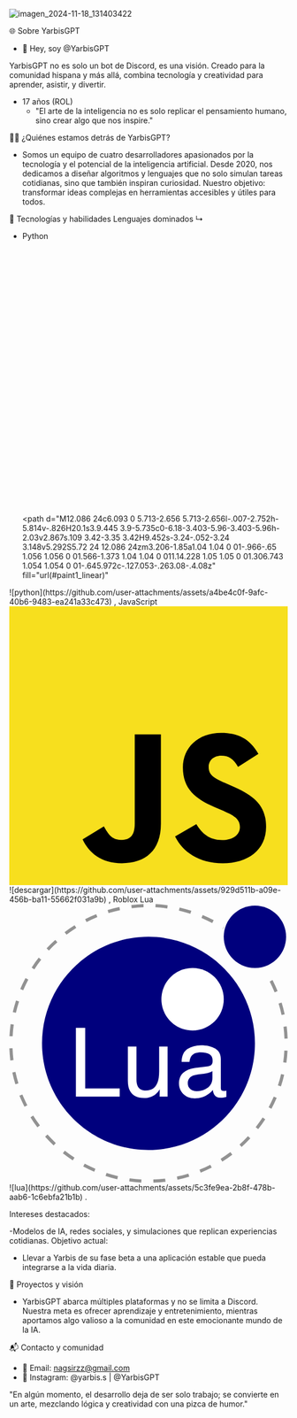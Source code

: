 ![imagen_2024-11-18_131403422](https://github.com/user-attachments/assets/7fe192a9-c685-4c26-9880-20a66b876e30)

🌐 Sobre YarbisGPT
- 👋 Hey, soy @YarbisGPT

YarbisGPT no es solo un bot de Discord, es una visión. Creado para la comunidad hispana y más allá,
combina tecnología y creatividad para aprender, asistir, y divertir. 
- 17 años (ROL)
   - "El arte de la inteligencia no es solo replicar el pensamiento humano,                                        
  sino crear algo que nos inspire."
  
👨‍💻 ¿Quiénes estamos detrás de YarbisGPT?
- Somos un equipo de cuatro desarrolladores apasionados por la tecnología y
 el potencial de la inteligencia artificial.
 Desde 2020, nos dedicamos a diseñar algoritmos y lenguajes que no solo simulan tareas cotidianas,
 sino que también inspiran curiosidad.
 Nuestro objetivo: transformar ideas complejas en herramientas accesibles y útiles para todos.

🚀 Tecnologías y habilidades
Lenguajes dominados
↳
- Python <svg viewBox="0 0 24 24" xmlns="http://www.w3.org/2000/svg">
  <path
    d="M11.914 0C5.82 0 6.2 2.656 6.2 2.656l.007 2.752h5.814v.826H3.9S0 5.789 0 11.969c0 6.18 3.403 5.96 3.403 5.96h2.03v-2.867s-.109-3.42 3.35-3.42h5.766s3.24.052 3.24-3.148V3.202S18.28 0 11.913 0zM8.708 1.85a1.04 1.04 0 01.966.65 1.055 1.055 0 01-.566 1.374 1.04 1.04 0 01-1.14-.228 1.05 1.05 0 01-.227-1.147 1.05 1.05 0 01.967-.649z"
    fill="url(#paint0_linear)"
  ></path>
  <path
    d="M12.086 24c6.093 0 5.713-2.656 5.713-2.656l-.007-2.752h-5.814v-.826H20.1s3.9.445 3.9-5.735c0-6.18-3.403-5.96-3.403-5.96h-2.03v2.867s.109 3.42-3.35 3.42H9.452s-3.24-.052-3.24 3.148v5.292S5.72 24 12.086 24zm3.206-1.85a1.04 1.04 0 01-.966-.65 1.056 1.056 0 01.566-1.373 1.04 1.04 0 011.14.228 1.05 1.05 0 01.306.743 1.054 1.054 0 01-.645.972c-.127.053-.263.08-.4.08z"
    fill="url(#paint1_linear)"
  ></path>
  <defs>
    <linearGradient
      id="paint0_linear"
      x1="2.306"
      y1="2.159"
      x2="14.261"
      y2="13.933"
      gradientUnits="userSpaceOnUse"
    >
      <stop stop-color="#387EB8"></stop>
      <stop offset="1" stop-color="#366994"></stop>
    </linearGradient>
    <linearGradient
      id="paint1_linear"
      x1="9.607"
      y1="9.759"
      x2="22.442"
      y2="21.83"
      gradientUnits="userSpaceOnUse"
    >
      <stop stop-color="#FFE052"></stop>
      <stop offset="1" stop-color="#FFC331"></stop>
    </linearGradient>
  </defs>
</svg>
![python](https://github.com/user-attachments/assets/a4be4c0f-9afc-40b6-9483-ea241a33c473)
 , JavaScript  <svg xmlns='http://www.w3.org/2000/svg' viewBox='0 0 630 630'><rect width='630' height='630' fill='#f7df1e' /><path d='m423.2 492.19c12.69 20.72 29.2 35.95 58.4 35.95 24.53 0 40.2-12.26 40.2-29.2 0-20.3-16.1-27.49-43.1-39.3l-14.8-6.35c-42.72-18.2-71.1-41-71.1-89.2 0-44.4 33.83-78.2 86.7-78.2 37.64 0 64.7 13.1 84.2 47.4l-46.1 29.6c-10.15-18.2-21.1-25.37-38.1-25.37-17.34 0-28.33 11-28.33 25.37 0 17.76 11 24.95 36.4 35.95l14.8 6.34c50.3 21.57 78.7 43.56 78.7 93 0 53.3-41.87 82.5-98.1 82.5-54.98 0-90.5-26.2-107.88-60.54zm-209.13 5.13c9.3 16.5 17.76 30.45 38.1 30.45 19.45 0 31.72-7.61 31.72-37.2v-201.3h59.2v202.1c0 61.3-35.94 89.2-88.4 89.2-47.4 0-74.85-24.53-88.81-54.075z'/></svg>![descargar](https://github.com/user-attachments/assets/929d511b-a09e-456b-ba11-55662f031a9b)
, Roblox Lua <?xml version="1.0" encoding="UTF-8" standalone="no"?>
<!-- Uploaded to: SVG Repo, www.svgrepo.com, Generator: SVG Repo Mixer Tools -->
<svg width="800px" height="800px" viewBox="0 0 256 256" version="1.1" xmlns="http://www.w3.org/2000/svg" xmlns:xlink="http://www.w3.org/1999/xlink" preserveAspectRatio="xMidYMid">
	<g>
		<path d="M225.84958,128.023789 C225.84958,73.9999493 182.004106,30.1547455 127.980536,30.1547455 C73.9569673,30.1547455 30.1114931,73.9999493 30.1114931,128.023789 C30.1114931,182.047358 73.9569673,225.892832 127.980536,225.892832 C182.004106,225.892832 225.84958,182.047358 225.84958,128.023789" fill="#00007D">

</path>
		<path d="M197.194881,87.4746864 C197.194881,71.6516156 184.35271,58.8094446 168.529639,58.8094446 C152.706568,58.8094446 139.864397,71.6516156 139.864397,87.4746864 C139.864397,103.297757 152.706568,116.139928 168.529639,116.139928 C184.35271,116.139928 197.194881,103.297757 197.194881,87.4746864" fill="#FFFFFF">

</path>
		<path d="M254.515092,30.1544752 C254.515092,14.3314044 241.672921,1.48923337 225.84985,1.48923337 C210.026779,1.48923337 197.184608,14.3314044 197.184608,30.1544752 C197.184608,45.9775459 210.026779,58.819717 225.84985,58.819717 C241.672921,58.819717 254.515092,45.9775459 254.515092,30.1544752" fill="#00007D">

</path>
		<path d="M61.2496895,113.756182 L69.8085238,113.756182 L69.8085238,169.409554 L101.506027,169.409554 L101.506027,176.936008 L61.2496895,176.936008 L61.2496895,113.756182" fill="#FFFFFF">

</path>
		<path d="M116.946044,130.87385 L116.946044,161.45301 C116.946044,163.804317 117.309094,165.725804 118.035464,167.216118 C119.375476,169.968591 121.874653,171.345098 125.533263,171.345098 C130.782209,171.345098 134.356748,168.936482 136.255797,164.119518 C137.288718,161.538974 137.805314,157.998226 137.805314,153.496194 L137.805314,130.87385 L145.546948,130.87385 L145.546948,176.936008 L138.235404,176.936008 L138.321639,170.14079 C137.335755,171.889808 136.111442,173.366336 134.648431,174.570644 C131.750522,176.979261 128.233833,178.183569 124.098365,178.183569 C117.655113,178.183569 113.266348,175.989863 110.931531,171.60299 C109.665588,169.252494 109.032482,166.112642 109.032482,162.183975 L109.032482,130.87385 L116.946044,130.87385" fill="#FFFFFF">

</path>
		<path d="M182.879426,149.059582 C184.656828,148.831426 185.847079,148.086674 186.449098,146.827489 C186.792414,146.136532 186.964612,145.14389 186.964612,143.848211 C186.964612,141.200625 186.027117,139.279409 184.152938,138.084562 C182.278488,136.890256 179.595759,136.292832 176.105563,136.292832 C172.070657,136.292832 169.208701,137.387928 167.520507,139.57758 C166.576253,140.788646 165.961529,142.589567 165.675252,144.980612 L158.449943,144.980612 C158.592946,139.287248 160.433064,135.326682 163.969757,133.097833 C167.50645,130.869525 171.608938,129.755506 176.27695,129.755506 C181.689174,129.755506 186.085508,130.787886 189.46514,132.852106 C192.815848,134.916596 194.491067,138.128084 194.491067,142.486843 L194.491067,169.024608 C194.491067,169.82748 194.655696,170.472752 194.985766,170.959341 C195.315024,171.44593 196.010577,171.688955 197.071611,171.688955 C197.415738,171.688955 197.802847,171.667599 198.232938,171.624617 C198.663029,171.581635 199.121233,171.517567 199.609174,171.431603 L199.609174,177.151189 C198.404866,177.495316 197.487105,177.710496 196.856701,177.79619 C196.225757,177.882154 195.365305,177.925407 194.276156,177.925407 C191.609647,177.925407 189.674103,176.979261 188.469795,175.08724 C187.838851,174.084325 187.394703,172.664836 187.136541,170.830395 C185.559451,172.894615 183.294108,174.686074 180.341322,176.205584 C177.387725,177.724283 174.132984,178.484444 170.57818,178.484444 C166.305385,178.484444 162.815189,177.188224 160.105698,174.596866 C157.395937,172.005508 156.041326,168.762391 156.041326,164.867514 C156.041326,160.600938 157.374581,157.293212 160.04109,154.945149 C162.707599,152.597086 166.205364,151.150294 170.535197,150.605854 L182.879426,149.059582 L182.879426,149.059582 Z M166.578416,169.973457 C168.212815,171.261026 170.148089,171.904135 172.384777,171.904135 C175.108325,171.904135 177.745909,171.274272 180.29834,170.015088 C184.598978,167.924917 186.749432,164.504465 186.749432,159.75211 L186.749432,153.52593 C185.804638,154.130112 184.588976,154.633191 183.101094,155.035979 C181.613212,155.439037 180.153715,155.726125 178.723143,155.897242 L174.044317,156.49899 C171.240211,156.871231 169.131388,157.457842 167.718116,158.259092 C165.323556,159.60343 164.127088,161.749288 164.127088,164.695316 C164.127088,166.926598 164.944017,168.685888 166.578416,169.973457 L166.578416,169.973457 Z" fill="#FFFFFF">

</path>
		<path d="M132.532038,255.92566 L132.429584,252.990986 C136.058458,252.864473 139.716798,252.578467 143.302691,252.140266 L143.658712,255.054665 C139.989018,255.502868 136.245254,255.795903 132.532038,255.92566 L132.532038,255.92566 Z M121.370492,255.8351 C117.663223,255.645331 113.924596,255.291202 110.258686,254.782175 L110.662285,251.873994 C114.244393,252.371126 117.897597,252.717145 121.520253,252.902589 L121.370492,255.8351 L121.370492,255.8351 Z M154.669685,253.218061 L154.060367,250.345833 C157.60517,249.593782 161.157271,248.67521 164.618543,247.615797 L165.478184,250.423147 C161.934733,251.50797 158.298289,252.447899 154.669685,253.218061 L154.669685,253.218061 Z M99.2796114,252.764182 C95.6674974,251.935088 92.0470032,250.934876 88.5189609,249.790851 L89.4242872,246.997829 C92.8709609,248.115362 96.407924,249.092596 99.9362365,249.902496 L99.2796114,252.764182 L99.2796114,252.764182 Z M175.999324,246.689926 L174.896659,243.968811 C178.249799,242.610686 181.585909,241.085499 184.813077,239.435962 L186.149305,242.050568 C182.846175,243.738762 179.43113,245.299903 175.999324,246.689926 L175.999324,246.689926 Z M78.0551299,245.881107 C74.6433284,244.432422 71.2523421,242.813702 67.9759747,241.06982 L69.3557254,238.477922 C72.5564013,240.181525 75.8695333,241.76321 79.2026695,243.178374 L78.0551299,245.881107 L78.0551299,245.881107 Z M195.857031,236.540486 L194.297512,234.052663 C197.365457,232.129284 200.386906,230.046952 203.278868,227.863248 L205.048161,230.206446 C202.088887,232.441242 198.996612,234.571962 195.857031,236.540486 L195.857031,236.540486 Z M58.3569166,235.397271 C55.2508553,233.377926 52.1931827,231.195573 49.2687814,228.910226 L51.0767307,226.596494 C53.9343611,228.829939 56.922019,230.962822 59.9572545,232.935941 L58.3569166,235.397271 L58.3569166,235.397271 Z M213.656194,223.098458 L211.690644,220.917998 C214.382564,218.490999 217.000144,215.917753 219.470125,213.269086 L221.617605,215.271671 C219.089504,217.981702 216.4111,220.615231 213.656194,223.098458 L213.656194,223.098458 Z M40.77834,221.659776 C38.0658754,219.132215 35.4309947,216.455164 32.9474974,213.70242 L35.1274171,211.735789 C37.5544161,214.425546 40.1290137,217.041774 42.7798437,219.511755 L40.77834,221.659776 L40.77834,221.659776 Z M228.871569,206.784473 L226.559189,204.975713 C228.793174,202.119704 230.927409,199.132857 232.90242,196.098163 L235.36321,197.699582 C233.342243,200.805102 231.157998,203.861964 228.871569,206.784473 L228.871569,206.784473 Z M25.8354551,205.097901 C23.5979556,202.138357 21.4653432,199.046623 19.4970898,195.909204 L21.9841014,194.348874 C23.9074805,197.414386 25.991434,200.435295 28.1775713,203.326986 L25.8354551,205.097901 L25.8354551,205.097901 Z M241.040895,188.083497 L238.449537,186.702665 C240.155033,183.50253 241.73807,180.190479 243.154585,176.857884 L245.857048,178.006775 C244.406471,181.417766 242.786129,184.808211 241.040895,188.083497 L241.040895,188.083497 Z M13.9829525,186.205263 C12.2934065,182.904025 10.7306441,179.490061 9.33764731,176.057445 L12.0584921,174.953428 C13.4190496,178.307109 14.9458585,181.642408 16.5964773,184.867143 L13.9829525,186.205263 L13.9829525,186.205263 Z M249.771388,167.544836 L246.978906,166.637888 C248.097521,163.194729 249.076646,159.658306 249.88925,156.12729 L252.750395,156.785537 C251.918598,160.400355 250.916224,164.020308 249.771388,167.544836 L249.771388,167.544836 Z M5.59929039,165.537115 C4.51257445,161.993124 3.57048363,158.357221 2.7992397,154.730239 L5.67092714,154.119299 C6.42459979,157.662479 7.34479409,161.21431 8.40636959,164.676663 L5.59929039,165.537115 L5.59929039,165.537115 Z M254.774065,145.807273 L251.865884,145.402323 C252.364908,141.821567 252.712819,138.168634 252.899345,134.545166 L255.831856,134.696549 C255.640465,138.404359 255.284714,142.142716 254.774065,145.807273 L254.774065,145.807273 Z M0.957229145,143.720617 C0.507134108,140.049031 0.212206969,136.305808 0.0810982049,132.593943 L3.01550158,132.490408 C3.14336642,136.11739 3.43153537,139.775459 3.87135797,143.363244 L0.957229145,143.720617 L0.957229145,143.720617 Z M252.992068,123.636376 C252.865825,120.016152 252.577926,116.356731 252.136211,112.760025 L255.05007,112.401842 C255.502327,116.08343 255.797254,119.828815 255.926471,123.533922 L252.992068,123.636376 L252.992068,123.636376 Z M3.09822175,121.581347 L0.165980993,121.432667 C0.353858501,117.724857 0.706095037,113.98623 1.21322914,110.320591 L4.1216811,110.722838 C3.62617107,114.304676 3.28177402,117.95788 3.09822175,121.581347 L3.09822175,121.581347 Z M250.33529,101.999105 C249.581618,98.4545723 248.662505,94.900849 247.603092,91.4363337 L250.410982,90.577774 C251.495265,94.1236579 252.435734,97.7609124 253.206978,101.388705 L250.33529,101.999105 L250.33529,101.999105 Z M6.08804224,99.9959789 L3.22608659,99.3404351 C4.05382893,95.7261584 5.05241816,92.1053939 6.19428089,88.5784329 L8.98757339,89.4826779 C7.87220275,92.928 6.89659134,96.4652334 6.08804224,99.9959789 L6.08804224,99.9959789 Z M243.961782,81.1514593 C242.603658,77.7910201 241.081174,74.450585 239.436773,71.2234171 L242.053001,69.8904329 C243.736059,73.1932925 245.293956,76.6121225 246.683979,80.0514974 L243.961782,81.1514593 L243.961782,81.1514593 Z M12.8018923,79.2588976 L10.0986188,78.1127096 C11.5456811,74.6998268 13.1627793,71.3080296 14.9050391,68.0313918 L17.4974784,69.4095206 C15.7954974,72.6110074 14.215434,75.92468 12.8018923,79.2588976 L12.8018923,79.2588976 Z M23.0351341,60.0083464 L20.5727223,58.4093601 C22.5912566,55.3011362 24.772528,52.2423823 27.0557128,49.317981 L29.3699852,51.124849 C27.1389736,53.9824794 25.0077128,56.9714889 23.0351341,60.0083464 L23.0351341,60.0083464 Z M36.4509398,42.8244477 L34.3018374,40.8240253 C36.8277761,38.1104794 39.5037466,35.4742471 42.2551383,32.9893981 L44.2231214,35.1682365 C41.5344456,37.5968574 38.9192988,40.1725364 36.4509398,42.8244477 L36.4509398,42.8244477 Z M52.6281394,28.2146061 L50.8564139,25.873301 C53.8143358,23.6349905 56.9047181,21.5010264 60.0415966,19.5306103 L61.603548,22.016811 C58.5380359,23.9420824 55.5184794,26.0273875 52.6281394,28.2146061 L52.6281394,28.2146061 Z M196.121951,23.1154213 L195.961107,23.0116156 L197.558471,20.5475818 L197.713369,20.6481436 L196.121951,23.1154213 L196.121951,23.1154213 Z M186.553715,17.4882872 C183.351687,15.7919831 180.036393,14.2167856 176.700013,12.8062175 L177.843227,10.1021331 C181.258002,11.5454108 184.651151,13.1576431 187.928059,14.8939556 L186.553715,17.4882872 L186.553715,17.4882872 Z M71.0825766,16.6240507 L69.7436452,14.0110665 C73.0446125,12.319358 76.4583062,10.7549736 79.8890306,9.36116579 L80.9941288,12.0814699 C77.6426103,13.4431088 74.3075818,14.9715396 71.0825766,16.6240507 L71.0825766,16.6240507 Z M166.475151,9.00081943 C163.027396,7.88598944 159.488811,6.91010771 155.957795,6.1004773 L156.61415,3.23879197 C160.228156,4.0673453 163.849732,5.06620486 167.378585,6.20698627 L166.475151,9.00081943 L166.475151,9.00081943 Z M91.2692714,8.42421119 L90.4071975,5.61740232 C93.9495671,4.52933474 97.5851996,3.58562196 101.212722,2.81194509 L101.825014,5.6833622 C98.2812925,6.43919747 94.7297318,7.36128405 91.2692714,8.42421119 L91.2692714,8.42421119 Z M145.227151,4.1276283 C141.637474,3.62887434 137.983189,3.28231468 134.364857,3.09795143 L134.514348,0.165710665 C138.217293,0.354399155 141.957812,0.709068638 145.631561,1.219717 L145.227151,4.1276283 L145.227151,4.1276283 Z M112.580528,3.87919747 L112.221533,0.96479831 C115.891768,0.513081309 119.63499,0.216532207 123.347666,0.083531151 L123.452824,3.0176642 C119.82449,3.14769166 116.166691,3.43748258 112.580528,3.87919747 L112.580528,3.87919747 Z" fill="#929292">

</path>
	</g>
</svg>![lua](https://github.com/user-attachments/assets/5c3fe9ea-2b8f-478b-aab6-1c6ebfa21b1b)
.

Intereses destacados:


-Modelos de IA, redes sociales, y simulaciones que replican experiencias cotidianas.
Objetivo actual:
- Llevar a Yarbis de su fase beta a una aplicación estable que pueda integrarse a la vida diaria.

🎯 Proyectos y visión
- YarbisGPT abarca múltiples plataformas y no se limita a Discord.
Nuestra meta es ofrecer aprendizaje y entretenimiento, mientras aportamos algo valioso a la comunidad en este emocionante mundo de la IA.

📬 Contacto y comunidad
- 💌 Email: nagsirzz@gmail.com
- 📸 Instagram: @yarbis.s | @YarbisGPT

"En algún momento, el desarrollo deja de ser solo trabajo; se convierte en un arte, mezclando lógica y creatividad con una pizca de humor."
